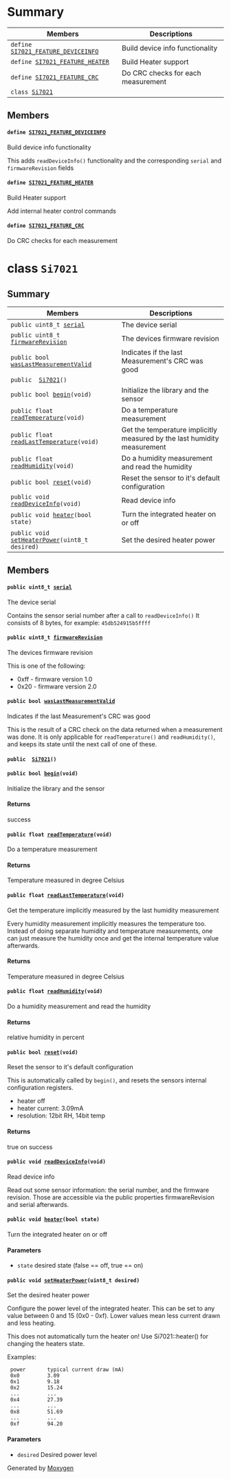# Summary

 Members                        | Descriptions                                
--------------------------------|---------------------------------------------
`define `[`SI7021_FEATURE_DEVICEINFO`](#Si7021_8h_1a65f8305d091a8d326d30c03b3ca90706)            | Build device info functionality
`define `[`SI7021_FEATURE_HEATER`](#Si7021_8h_1a722e6219ecb1593012de8a6fde955654)            | Build Heater support
`define `[`SI7021_FEATURE_CRC`](#Si7021_8h_1a4c5f213a59f27b1390d89a09ff8e963b)            | Do CRC checks for each measurement
`class `[`Si7021`](#classSi7021) | 

## Members

#### `define `[`SI7021_FEATURE_DEVICEINFO`](#Si7021_8h_1a65f8305d091a8d326d30c03b3ca90706) 

Build device info functionality

This adds `readDeviceInfo()` functionality and the corresponding `serial` and `firmwareRevision` fields

#### `define `[`SI7021_FEATURE_HEATER`](#Si7021_8h_1a722e6219ecb1593012de8a6fde955654) 

Build Heater support

Add internal heater control commands

#### `define `[`SI7021_FEATURE_CRC`](#Si7021_8h_1a4c5f213a59f27b1390d89a09ff8e963b) 

Do CRC checks for each measurement

# class `Si7021` 

## Summary

 Members                        | Descriptions                                
--------------------------------|---------------------------------------------
`public uint8_t `[`serial`](#classSi7021_1a8610518e3ee555e3e16e92e39ae55360) | The device serial
`public uint8_t `[`firmwareRevision`](#classSi7021_1a5d63026b7a2a5cc90b101303377ea363) | The devices firmware revision
`public bool `[`wasLastMeasurementValid`](#classSi7021_1a519491bad7d2816a3f36ca2dac241709) | Indicates if the last Measurement's CRC was good
`public  `[`Si7021`](#classSi7021_1ac47ac7a96302ed8fdf401a6fa6c4fccd)`()` | 
`public bool `[`begin`](#classSi7021_1a726dd631c7a2ae9af25ba1498a843563)`(void)` | Initialize the library and the sensor 
`public float `[`readTemperature`](#classSi7021_1af69384a0c8d36e977ec453c52b983527)`(void)` | Do a temperature measurement
`public float `[`readLastTemperature`](#classSi7021_1ab4e258214e1fab776c066b95ef2b4ee6)`(void)` | Get the temperature implicitly measured by the last humidity measurement
`public float `[`readHumidity`](#classSi7021_1abda41c6defc0dd333a924fc74f0249d0)`(void)` | Do a humidity measurement and read the humidity
`public bool `[`reset`](#classSi7021_1a1c2ee6a9d54409225509050e295e421c)`(void)` | Reset the sensor to it's default configuration
`public void `[`readDeviceInfo`](#classSi7021_1a16e6426310ba3128f68deb6421809886)`(void)` | Read device info
`public void `[`heater`](#classSi7021_1a14a1db961eff1790fd27ffa14e9db68d)`(bool state)` | Turn the integrated heater on or off
`public void `[`setHeaterPower`](#classSi7021_1ae0513b306fff4255e24e475823a159a6)`(uint8_t desired)` | Set the desired heater power

## Members

#### `public uint8_t `[`serial`](#classSi7021_1a8610518e3ee555e3e16e92e39ae55360) 

The device serial

Contains the sensor serial number after a call to `readDeviceInfo()` It consists of 8 bytes, for example: `45db524915b5ffff`

#### `public uint8_t `[`firmwareRevision`](#classSi7021_1a5d63026b7a2a5cc90b101303377ea363) 

The devices firmware revision

This is one of the following:

* 0xff - firmware version 1.0
* 0x20 - firmware version 2.0

#### `public bool `[`wasLastMeasurementValid`](#classSi7021_1a519491bad7d2816a3f36ca2dac241709) 

Indicates if the last Measurement's CRC was good

This is the result of a CRC check on the data returned when a measurement was done. It is only applicable for `readTemperature()` and `readHumidity()`, and keeps its state until the next call of one of these.

#### `public  `[`Si7021`](#classSi7021_1ac47ac7a96302ed8fdf401a6fa6c4fccd)`()` 

#### `public bool `[`begin`](#classSi7021_1a726dd631c7a2ae9af25ba1498a843563)`(void)` 

Initialize the library and the sensor 
#### Returns
success

#### `public float `[`readTemperature`](#classSi7021_1af69384a0c8d36e977ec453c52b983527)`(void)` 

Do a temperature measurement

#### Returns
Temperature measured in degree Celsius

#### `public float `[`readLastTemperature`](#classSi7021_1ab4e258214e1fab776c066b95ef2b4ee6)`(void)` 

Get the temperature implicitly measured by the last humidity measurement

Every humidity measurement implicitly measures the temperature too. Instead of doing separate humidity and temperature measurements, one can just measure the humidity once and get the internal temperature value afterwards.

#### Returns
Temperature measured in degree Celsius

#### `public float `[`readHumidity`](#classSi7021_1abda41c6defc0dd333a924fc74f0249d0)`(void)` 

Do a humidity measurement and read the humidity

#### Returns
relative humidity in percent

#### `public bool `[`reset`](#classSi7021_1a1c2ee6a9d54409225509050e295e421c)`(void)` 

Reset the sensor to it's default configuration

This is automatically called by `begin()`, and resets the sensors internal configuration registers.

 * heater off
 * heater current: 3.09mA
 * resolution: 12bit RH, 14bit temp

#### Returns
true on success

#### `public void `[`readDeviceInfo`](#classSi7021_1a16e6426310ba3128f68deb6421809886)`(void)` 

Read device info

Read out some sensor information: the serial number, and the firmware revision. Those are accessible via the public properties firmwareRevision and serial afterwards.

#### `public void `[`heater`](#classSi7021_1a14a1db961eff1790fd27ffa14e9db68d)`(bool state)` 

Turn the integrated heater on or off

#### Parameters
* `state` desired state (false == off, true == on)

#### `public void `[`setHeaterPower`](#classSi7021_1ae0513b306fff4255e24e475823a159a6)`(uint8_t desired)` 

Set the desired heater power

Configure the power level of the integrated heater. This can be set to any value between 0 and 15 (0x0 - 0xf). Lower values mean less current drawn and less heating.

This does not automatically turn the heater on! Use Si7021::heater() for changing the heaters state.

Examples:

     power       typical current draw (mA)
     0x0         3.09
     0x1         9.18
     0x2         15.24
     ...         ...
     0x4         27.39
     ...         ...
     0x8         51.69
     ...         ...
     0xf         94.20

#### Parameters
* `desired` Desired power level

Generated by [Moxygen](https://sourcey.com/moxygen)